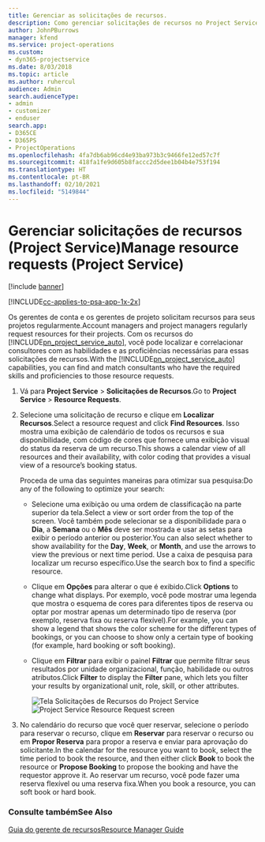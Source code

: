 ```yaml
---
title: Gerenciar as solicitações de recursos.
description: Como gerenciar solicitações de recursos no Project Service
author: JohnPBurrows
manager: kfend
ms.service: project-operations
ms.custom:
- dyn365-projectservice
ms.date: 8/03/2018
ms.topic: article
ms.author: ruhercul
audience: Admin
search.audienceType:
- admin
- customizer
- enduser
search.app:
- D365CE
- D365PS
- ProjectOperations
ms.openlocfilehash: 4fa7db6ab96cd4e93ba973b3c9466fe12ed57c7f
ms.sourcegitcommit: 418fa1fe9d605b8faccc2d5dee1b04b4e753f194
ms.translationtype: HT
ms.contentlocale: pt-BR
ms.lasthandoff: 02/10/2021
ms.locfileid: "5149844"
---
```

# <a name="manage-resource-requests-project-service"></a><span data-ttu-id="cecf2-103">Gerenciar solicitações de recursos (Project Service)</span><span class="sxs-lookup"><span data-stu-id="cecf2-103">Manage resource requests (Project Service)</span></span>

[!include [banner](../includes/psa-now-project-operations.md)]

[!INCLUDE[cc-applies-to-psa-app-1x-2x](../includes/cc-applies-to-psa-app-1x-2x.md)]

<span data-ttu-id="cecf2-104">Os gerentes de conta e os gerentes de projeto solicitam recursos para seus projetos regularmente.</span><span class="sxs-lookup"><span data-stu-id="cecf2-104">Account managers and project managers regularly request resources for their projects.</span></span> <span data-ttu-id="cecf2-105">Com os recursos do [!INCLUDE[pn_project_service_auto](../includes/pn-project-service-auto.md)], você pode localizar e correlacionar consultores com as habilidades e as proficiências necessárias para essas solicitações de recursos.</span><span class="sxs-lookup"><span data-stu-id="cecf2-105">With the [!INCLUDE[pn_project_service_auto](../includes/pn-project-service-auto.md)] capabilities, you can find and match consultants who have the required skills and proficiencies to those resource requests.</span></span>  
  
1. <span data-ttu-id="cecf2-106">Vá para **Project Service** > **Solicitações de Recursos**.</span><span class="sxs-lookup"><span data-stu-id="cecf2-106">Go to **Project Service** > **Resource Requests**.</span></span>  
  
2. <span data-ttu-id="cecf2-107">Selecione uma solicitação de recurso e clique em **Localizar Recursos**.</span><span class="sxs-lookup"><span data-stu-id="cecf2-107">Select a resource request and click **Find Resources**.</span></span> <span data-ttu-id="cecf2-108">Isso mostra uma exibição de calendário de todos os recursos e sua disponibilidade, com código de cores que fornece uma exibição visual do status da reserva de um recurso.</span><span class="sxs-lookup"><span data-stu-id="cecf2-108">This shows a calendar view of all resources and their availability, with color coding that provides a visual view of a resource’s booking status.</span></span>  
  
    <span data-ttu-id="cecf2-109">Proceda de uma das seguintes maneiras para otimizar sua pesquisa:</span><span class="sxs-lookup"><span data-stu-id="cecf2-109">Do any of the following to optimize your search:</span></span>  
  
   -   <span data-ttu-id="cecf2-110">Selecione uma exibição ou uma ordem de classificação na parte superior da tela.</span><span class="sxs-lookup"><span data-stu-id="cecf2-110">Select a view or sort order from the top of the screen.</span></span> <span data-ttu-id="cecf2-111">Você também pode selecionar se a disponibilidade para o **Dia**, a **Semana** ou o **Mês** deve ser mostrada e usar as setas para exibir o período anterior ou posterior.</span><span class="sxs-lookup"><span data-stu-id="cecf2-111">You can also select whether to show availability for the **Day**, **Week**, or **Month**, and use the arrows to view the previous or next time period.</span></span> <span data-ttu-id="cecf2-112">Use a caixa de pesquisa para localizar um recurso específico.</span><span class="sxs-lookup"><span data-stu-id="cecf2-112">Use the search box to find a specific resource.</span></span>  
  
   -   <span data-ttu-id="cecf2-113">Clique em **Opções** para alterar o que é exibido.</span><span class="sxs-lookup"><span data-stu-id="cecf2-113">Click **Options** to change what displays.</span></span> <span data-ttu-id="cecf2-114">Por exemplo, você pode mostrar uma legenda que mostra o esquema de cores para diferentes tipos de reserva ou optar por mostrar apenas um determinado tipo de reserva (por exemplo, reserva fixa ou reserva flexível).</span><span class="sxs-lookup"><span data-stu-id="cecf2-114">For example, you can show a legend that shows the color scheme for the different types of bookings, or you can choose to show only a certain type of booking (for example, hard booking or soft booking).</span></span>  
  
   -   <span data-ttu-id="cecf2-115">Clique em **Filtrar** para exibir o painel **Filtrar** que permite filtrar seus resultados por unidade organizacional, função, habilidade ou outros atributos.</span><span class="sxs-lookup"><span data-stu-id="cecf2-115">Click **Filter** to display the **Filter** pane, which lets you filter your results by organizational unit, role, skill, or other attributes.</span></span>  
  
       <span data-ttu-id="cecf2-116">![Tela Solicitações de Recursos do Project Service](../psa/media/project-service-resource-request-screen.png "Tela Solicitações de Recursos do Project Service")</span><span class="sxs-lookup"><span data-stu-id="cecf2-116">![Project Service Resource Request screen](../psa/media/project-service-resource-request-screen.png "Project Service Resource Request screen")</span></span>  
  
3. <span data-ttu-id="cecf2-117">No calendário do recurso que você quer reservar, selecione o período para reservar o recurso, clique em **Reservar** para reservar o recurso ou em **Propor Reserva** para propor a reserva e enviar para aprovação do solicitante.</span><span class="sxs-lookup"><span data-stu-id="cecf2-117">In the calendar for the resource you want to book, select the time period to book the resource, and then either click **Book** to book the resource or **Propose Booking** to propose the booking and have the requestor approve it.</span></span> <span data-ttu-id="cecf2-118">Ao reservar um recurso, você pode fazer uma reserva flexível ou uma reserva fixa.</span><span class="sxs-lookup"><span data-stu-id="cecf2-118">When you book a resource, you can soft book or hard book.</span></span>  
  
### <a name="see-also"></a><span data-ttu-id="cecf2-119">Consulte também</span><span class="sxs-lookup"><span data-stu-id="cecf2-119">See Also</span></span>  
 [<span data-ttu-id="cecf2-120">Guia do gerente de recursos</span><span class="sxs-lookup"><span data-stu-id="cecf2-120">Resource Manager Guide</span></span>](../psa/resource-manager-guide.md)
